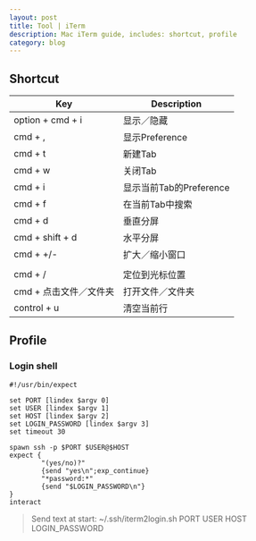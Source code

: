 ```yaml
---
layout: post
title: Tool | iTerm
description: Mac iTerm guide, includes: shortcut, profile
category: blog
---
```


## Shortcut

| Key                    | Description             |
| ---------------------- | ----------------------- |
| option + cmd + i       | 显示／隐藏              |
| cmd + ,                | 显示Preference          |
| cmd + t                | 新建Tab                 |
| cmd + w                | 关闭Tab                 |
| cmd + i                | 显示当前Tab的Preference |
| cmd + f                | 在当前Tab中搜索         |
| cmd + d                | 垂直分屏                |
| cmd + shift + d        | 水平分屏                |
| cmd + +/-              | 扩大／缩小窗口          |
|                        |                         |
| cmd + /                | 定位到光标位置          |
| cmd + 点击文件／文件夹 | 打开文件／文件夹        |
| control + u            | 清空当前行              |



## Profile

### Login shell

```shell
#!/usr/bin/expect

set PORT [lindex $argv 0]
set USER [lindex $argv 1]
set HOST [lindex $argv 2]
set LOGIN_PASSWORD [lindex $argv 3]
set timeout 30

spawn ssh -p $PORT $USER@$HOST
expect {
        "(yes/no)?"
        {send "yes\n";exp_continue}
        "*password:*"
        {send "$LOGIN_PASSWORD\n"}
}
interact
```

> Send text at start: ~/.ssh/iterm2login.sh PORT USER HOST LOGIN_PASSWORD